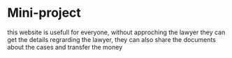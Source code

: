 # Mini-project

this website is usefull for everyone, without approching the lawyer they can get the details regrarding the lawyer,
they can also share the documents about the cases and transfer the money
